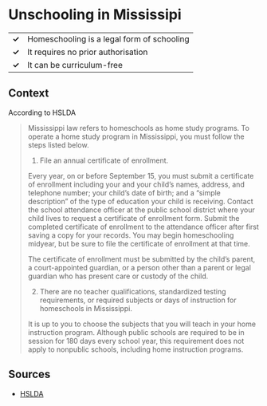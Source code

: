# Unschooling in Mississipi
| | |
|-|-|
| __✓__ | Homeschooling is a legal form of schooling |
| __✓__ | It requires no prior authorisation |
| __✓__ | It can be curriculum-free |

## Context

According to HSLDA

> Mississippi law refers to homeschools as home study programs. To operate a home study program in Mississippi, you must follow the steps listed below.
>
> 1. File an annual certificate of enrollment.
>
> Every year, on or before September 15, you must submit a certificate of enrollment including your and your child’s names, address, and telephone number; your child’s date of birth; and a “simple description” of the type of education your child is receiving. Contact the school attendance officer at the public school district where your child lives to request a certificate of enrollment form. Submit the completed certificate of enrollment to the attendance officer after first saving a copy for your records. You may begin homeschooling midyear, but be sure to file the certificate of enrollment at that time.
>
> The certificate of enrollment must be submitted by the child’s parent, a court-appointed guardian, or a person other than a parent or legal guardian who has present care or custody of the child.
>
> 2. There are no teacher qualifications, standardized testing requirements, or required subjects or days of instruction for homeschools in Mississippi.
>
> It is up to you to choose the subjects that you will teach in your home instruction program. Although public schools are required to be in session for 180 days every school year, this requirement does not apply to nonpublic schools, including home instruction programs.

## Sources

* [HSLDA](https://hslda.org/post/how-to-comply-with-mississippis-homeschool-law)
